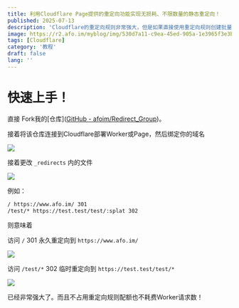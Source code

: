 ```yaml
---
title: 利用Cloudflare Page提供的重定向功能实现无损耗、不限数量的静态重定向！
published: 2025-07-13
description: 'Cloudflare的重定向规则非常强大，但是如果直接使用重定向规则创建批量重定向会消耗很多的配额'
image: https://r2.afo.im/myblog/img/530d7a11-c9ea-45ed-905a-1e3965f3e3b3.webp
tags: [Cloudflare]
category: '教程'
draft: false 
lang: ''
---
```


# 快速上手！

直接 Fork我的[仓库]([GitHub - afoim/Redirect_Group](https://github.com/afoim/Redirect_Group))。

接着将该仓库连接到Cloudflare部署Worker或Page，然后绑定你的域名

![](https://r2.afo.im/myblog/img/0c99399a-5d25-4372-9f9b-79767c32d150.webp)

接着更改 `_redirects` 内的文件

![](https://r2.afo.im/myblog/img/f9476b1d-b047-441b-a742-58124032a91b.webp)

例如： 

```bash
/ https://www.afo.im/ 301
/test/* https://test.test/test/:splat 302
```

则意味着

访问 `/` 301 永久重定向到 `https://www.afo.im/` 

![](https://r2.afo.im/myblog/img/3f49855c-6835-423d-805c-4758f232d136.webp)

访问 `/test/*` 302 临时重定向到 `https://test.test/test/*`

![](https://r2.afo.im/myblog/img/f018f75a-83ae-435e-9fce-d81d331f6d2f.webp)

已经非常强大了。而且不占用重定向规则配额也不耗费Worker请求数！
